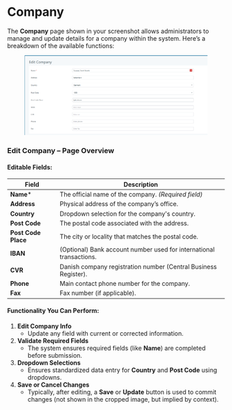 # Company

The **Company** page shown in your screenshot allows administrators to manage and update details for a company within the system. Here’s a breakdown of the available functions:

<figure><img src="../.gitbook/assets/image (337).png" alt=""><figcaption></figcaption></figure>

### **Edit Company – Page Overview**

#### **Editable Fields:**

| **Field**           | **Description**                                                     |
| ------------------- | ------------------------------------------------------------------- |
| **Name**\*          | The official name of the company. _(Required field)_                |
| **Address**         | Physical address of the company’s office.                           |
| **Country**         | Dropdown selection for the company's country.                       |
| **Post Code**       | The postal code associated with the address.                        |
| **Post Code Place** | The city or locality that matches the postal code.                  |
| **IBAN**            | (Optional) Bank account number used for international transactions. |
| **CVR**             | Danish company registration number (Central Business Register).     |
| **Phone**           | Main contact phone number for the company.                          |
| **Fax**             | Fax number (if applicable).                                         |

#### **Functionality You Can Perform:**

1. **Edit Company Info**
   * Update any field with current or corrected information.
2. **Validate Required Fields**
   * The system ensures required fields (like **Name**) are completed before submission.
3. **Dropdown Selections**
   * Ensures standardized data entry for **Country** and **Post Code** using dropdowns.
4. **Save or Cancel Changes**
   * Typically, after editing, a **Save** or **Update** button is used to commit changes (not shown in the cropped image, but implied by context).

